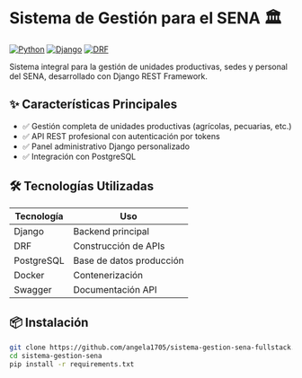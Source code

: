 
# Sistema de Gestión para el SENA 🏛️

[![Python](https://img.shields.io/badge/Python-3.9+-blue.svg)](https://python.org)
[![Django](https://img.shields.io/badge/Django-4.0-brightgreen.svg)](https://djangoproject.com)
[![DRF](https://img.shields.io/badge/Django_REST-3.14-red.svg)](https://www.django-rest-framework.org/)

Sistema integral para la gestión de unidades productivas, sedes y personal del SENA, desarrollado con Django REST Framework.

## ✨ Características Principales
- ✅ Gestión completa de unidades productivas (agrícolas, pecuarias, etc.)
- ✅ API REST profesional con autenticación por tokens
- ✅ Panel administrativo Django personalizado
- ✅ Integración con PostgreSQL


## 🛠️ Tecnologías Utilizadas
| Tecnología       | Uso                          |
|------------------|------------------------------|
| Django           | Backend principal            |
| DRF              | Construcción de APIs         |
| PostgreSQL       | Base de datos producción     |
| Docker           | Contenerización             |
| Swagger          | Documentación API            |

## 📦 Instalación
```bash
git clone https://github.com/angela1705/sistema-gestion-sena-fullstack.git
cd sistema-gestion-sena
pip install -r requirements.txt